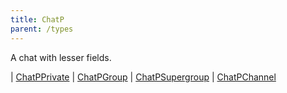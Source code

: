 ```yaml
---
title: ChatP
parent: /types
---
```


A chat with lesser fields.

<div class="font-mono whitespace-pre"><span class="opacity-50">|</span> <a href="/types/chatpprivate"  >ChatPPrivate</a>
<span class="opacity-50">|</span> <a href="/types/chatpgroup"  >ChatPGroup</a>
<span class="opacity-50">|</span> <a href="/types/chatpsupergroup"  >ChatPSupergroup</a>
<span class="opacity-50">|</span> <a href="/types/chatpchannel"  >ChatPChannel</a></div>

